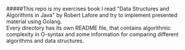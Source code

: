 #####This repo is my exercises book
I read "Data Structures and Algorithms in Java" by Robert Lafore and try to implement presented material using Golang.  
Every directory has its own README file, that contains algorithmic complexity in O-syntax and some information for comparing different algorithms and data structures.